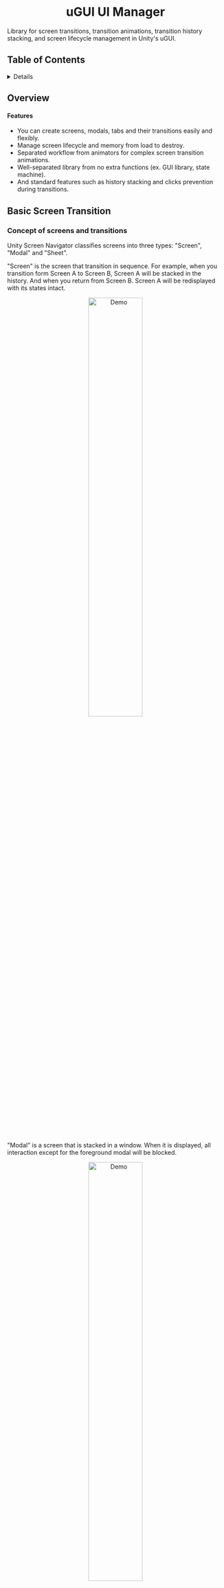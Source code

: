 <h1 align="center">uGUI UI Manager</h1>

Library for screen transitions, transition animations, transition history stacking, and screen lifecycle management in Unity's uGUI.

[//]: # (<p align="center">)

[//]: # (  <img width="80%" src="https://user-images.githubusercontent.com/47441314/137313323-b2f24a0c-1ee3-4df0-a175-05fba32d9af3.gif" alt="Demo">)

[//]: # (</p>)

## Table of Contents
<details>
<summary>Details</summary>

- [Overview](#overview)
     - [Features](#features)
- [Basic Screen Transition](#basic-screen-transition)
     - [Concept of screens and transition](#concept-of-screens-and-transitions)
     - [Create screen and transition](#create-screen-and-transition)
     - [Create modal and transition](#create-modal-and-transition)
     - [Create sheet and transition](#create-sheet-and-transistion)
     - [How to wait for the transition](#how-to-wait-for-the-transition)
     - [Getting containers with static methods](#getting-containers-with-static-methods)
- [Screen Transition Animation](#screen-transition-animation)
     - [Setting common transition animations](#setting-common-transition-animations)
     - [Setting transition animation for each screen](#setting-transition-animation-for-each-screen)
     - [Change transition animation according to partner screen](#change-transition-animation-according-to-partner-screen)
     - [Create simple transition animation and drawing order](#screen-transition-animation-and-drawing-order)
     - [Create simple transition animations easily](#create-simple-transition-animations-easily)
     - [Create animation with Timeline](#create-animation-with-timeline)
- [Lifecycle Events](#lifecycle-events)
     - [Lifecycle events of the screen](#lifecycle-events-of-the-screen)
     - [Lifecycle events of the modal](#lifecycle-events-of-the-modal)
     - [Lifecycle events of the sheet](#lifecycle-events-of-the-sheet)
</details>

## Overview

#### Features
* You can create screens, modals, tabs and their transitions easily and flexibly.
* Manage screen lifecycle and memory from load to destroy.
* Separated workflow from animators for complex screen transition animations.
* Well-separated library from no extra functions (ex. GUI library, state machine).
* And standard features such as history stacking and clicks prevention during transitions.

## Basic Screen Transition

### Concept of screens and transitions
Unity Screen Navigator classifies screens into three types: "Screen", "Modal" and "Sheet".

"Screen" is the screen that transition in sequence. For example, when you transition form Screen A to Screen B, Screen A will be stacked in the history. And when you return from Screen B. Screen A will be redisplayed with its states intact.

<p align="center">
  <img width="50%" src="https://user-images.githubusercontent.com/47441314/136680850-2aca1977-02c2-4730-a0d8-603934f71c80.gif" alt="Demo">
</p>

"Modal" is a screen that is stacked in a window. When it is displayed, all interaction except for the foreground modal will be blocked.

<p align="center">
  <img width="50%" src="https://user-images.githubusercontent.com/47441314/136698982-21ff5172-e38d-4d80-a976-a7ecc511c048.gif" alt="Demo">
</p>

And "Sheet" is used for tab-like GUI. History is not managed, and only one active screen is displayed.

<p align="center">
  <img width="50%" src="https://user-images.githubusercontent.com/47441314/136700074-2a4fa134-dc5d-4b72-90d8-f6b12c91fc0f.gif" alt="Demo">

These screens can be nested. And, the area of each screen can be freely specified (not necessarily the entire window).

</p>
<p align="center">
  <img width="50%" src="https://user-images.githubusercontent.com/47441314/137634860-ae202ce7-5d2d-48b1-a938-358381d16780.gif" alt="Demo">
</p>

### Create screen and transition
To create the screen transition, first attach the "Screen Container" component to and GameObject under the Canvas. The screens will be displayed to fit it, so adjust the size. Next, attach the `Screen` component to root GameObject under the Resources folder with an arbitrary name. And call `ScreenContainer.Push()` with the Resources path to display the screen.

```cs
ScreenContainer screenContainer;

var handle = screenContainer.Push("ExampleScreen", true);

// wait for the transition to finish
yield return handle;
```

Also, use `ScreenContainer.Pop()` to discard the active screen and display the previous screen.

```cs
ScreenContainer screenContainer;

// Pop the active screen
var handle = screenContainer.Pop(true);

// Wait for the transition to finish.
yield return handle;
```

### Create modal and transition
To create the modal transition, first attach the "Modal Container" component to an GameObject under the Canvas. In general, modals are desinged to cover ther entire window with their backdrop and block clicks. Therefore, the size of the GameObject should basically be set to match the window size. Next, attach `Modal` component to the root GameObject of the modal view. This root GameObject will be adjusted to fit the size of the ` Modal Container`. So if you want to create the modal with margins, create a child GameObject with a smaller size and create the content inside it.

<p align="center">
  <img width="70%" src="https://user-images.githubusercontent.com/47441314/136698661-e4e247b6-7938-4fb5-8f6f-f2897f42eebe.png" alt="Demo">
</p>

Place this GameObject under the Resources folder with an arbitrary name. And call `ModalContainer.Push()` with the Resources path to display the screen.

```cs
ModalContainer modalContainer;

var handle = modalContainer.Push("Exmaple", true);

// Wait for the transition to finish.
yield return handle;
```

Also, use `ModalContainer.Pop()` to discard the active modal and display the previous modal.

```cs
ModalContainer modalContainer;

// Pop the active modal.
var handle = modalContainer.Pop(true);

// Wait for the transition to finish.
yield return handle;
```

#### Create Sheet and transistion
To create the sheet transition, first attach the "Sheet Container" component to an GameObject under the Canvas. The sheets will be displayed to fit it, so adjust the size. Next, attach `Sheet` component to the root GameObject of the sheet view. Place this GameObject under the Resources folder with and arbittrary name. Call `SheetContainer.Register()` with their Resources path to create the sheet. After it is created, you can change the active sheet by calling `SheetContainer.Show()`.

```cs
SheetContainer sheetContainer;

// Instantiate the sheet named "ExampleSheet"
var registerHandle = sheetContainer.Register("ExampleSheet");
yield return registerHandle;

// Show the sheet named "ExampleSheet"
var showHandle = sheetContainer.Show("ExampleSheet", false);
yield return showHandle;
```

Note that when multiple sheets with same resource keys are instantiated by the `Register()` method, the identity of the sheet instance cannot guaranteed by the resource key. In such case, use the sheet ID instead of the resource key, as shown below.

```cs
SheetContainer sheetContainer;

// Instantiate the sheet named "ExampleSheet" and get the sheet id.
var sheetId = 0;
var registerHandle = sheetContainer.Register("ExampleSheet", x =>
{
    sheetId = x.sheetId;
});
yield return registerHandle;

// Show the sheet with sheetId.
var showHandle = sheetContainer.Show(sheetId, false);
yield return showHandle;
```

Also, to hide the active sheet instead of switching it, use the `Hide()` method.

```cs
SheetContainer sheetContainer;

// Hide the active sheet.
var handle = sheetContainer.Hide(true);

// Wait for the transition to finish.
yield return handle;
```

#### How to wait for the transition
Each method for transition returns `AsyncProcessHandle` as the return value. Using this object you can wait for the transition process to finish. You can use coroutines, asynchronous methods, and callbacks to do this. to wait in a coroutine, use ` yield return` as shown below.

```cs
yield return screenContainer.Push("ExampleScreen", true);
```

To wait in an asynchronous method, use await as follow.

```cs
await screenContainer.Push("ExampleScreen", true);
```

#### Getting containers with static methods

Each container (`ScreenContainer` / `ModalContainer` / `SheetContainer`) has static methods to get the instance. Using `Container.Of()` as follow, you can get the container that is attached to the nearest parent form the given Transform or RectTransform.

```cs
var screenContainer = ScreenContainer.Of(transform);

var modalContainer = ModalContainer.Of(transform);

var sheetContainer = SheetContainer.Of(transform);
```

Also, you can set the `Name` property in the container's Inspector to get the container by its name. In this case, use the `Container.Find()` method as follow.

```cs
var screenContainer = ScreenContainer.Find("SomeScreenContainer");

var modalContainer = ModalContainer.Find("SomeModalContainer");

var sheetContainer = SheetContaiern.Find("SomeSheetContainer");
```

## Screen Transition Animation

#### Setting common transition animations
In default, a standard transition animation is set for reach screen type. You can create a class derived from `TransitionAnimationObject` to create custom transition animation. This class has a property and methods to define the animation behavior.

```cs
// Duration (Second).
public abstract float Duration {get;}

// Initialize.
public abstract void Setup();

// Define the state at this time.
public abstract void SetTime();
```

Refer to [SimpleTransitionAnimationObject]() for the practical implementation.

Then instantiate this ScriptableObject, and assign it to `UnityScreenNavigatorSettings`. You can create `UnityScreenNavigatorSettings` from `Assets > Create > Screen Navigator Settings`.

<p align="center">
    <img width="60%" src="https://user-images.githubusercontent.com/47441314/137321487-e2267184-6eba-46a7-9f4e-468176822408.png">
</p>

#### Setting transition animation for each screen
You can also set up different animation for each screen. Each Screen, Modal, and Sheet component has the `AnimationContainer` property. You can set the transition animation to it.

<p align ="center">
    <img width="60%" src="https://user-images.githubusercontent.com/47441314/137632127-2e224b47-3ef1-4fdd-a64a-986b38d5ea6a.png">
</p>

You can change the transition animation of this screen by setting the `Asset Type` to `Scriptable Object` and assigning the `TransitionAnimationObject` described in the previous section to `Animation Object`. Also, you can use MonoBehaviour instead of the ScriptableObject. In this case, first create a class that extends `TransitionAnimationBehaviour`.

Refer to [SimpleTransitionAnimationBehaviour]() for practical implementation.
Then, attach this component and set the `Asset Type` to `MonoBehaviour` and assign the reference to `Animation Behaviour`.

#### Change transition animation according to partner screen
For example, when screen A enters and screen B exits, screen B is called the "Partner Screen" of screen A. If you enter the name of the partner sreen in the property as shown below, the transition animation will be applied only when this name matches the partner screen name.

 <p align="center">
    <img width="60%" src="https://user-images.githubusercontent.com/47441314/137632918-9d777817-d2dc-43c9-bd7e-c6a1713a5f26.png">
 </p>

 In default, the prefab name is used as the screen name. If you want to name it explicitly, uncheck `Use Prefab Name as Identifier` and enter a name in the `Identifier` property.

<p align="center">
    <img width="60%" src="https://user-images.githubusercontent.com/47441314/137632986-f5727a42-4c27-48aa-930d-e7b0673b978f.png">
</p>

In addition, regular expressions can be used for the `Partner Screen Identifier Regex`. And if multiple animations are set, they will be evaluated in order from top.

#### Screen transition animation and drawing order

In the transition animation of a screen with a partner screen, the drawing order can be important. For example, an animation where the screen covers the partner screen. If you want to control the drawing order, use the `Rendering Order` property.

<p align="center">
    <img width="60%" src="https://user-images.githubusercontent.com/47441314/137633021-4e864c77-baa0-4d42-a8e7-b0183f7302f5.png">
</p>

During the screen transtion, the screen is drawn in the order of decreasing this value. Note that modals do not have a `Rendering Order` property, since the newest one is always displayed in front.

#### Create simple transition animations easily
You can use `SimpleTransitionAnimationObject` as a transition animation implementation. This can be created from `Asset > Create Screen Navigator > Simple Transition Animation`. Then, a ScriptableObject as shown below will be generated, and you can set up the animation from the inspector.

<p align="center">
    <img width="60%" src="https://user-images.githubusercontent.com/47441314/137326944-112e0254-cd27-4d49-a32b-9c436b9537e4.png">
</p>

You can also use `SimpleTransitionAnimationBehaviour` as a MonoBehaviour implementation of this. This is used by attaching directly to a GameObject.

<p align="center">
  <img width="60%" src="https://user-images.githubusercontent.com/47441314/137326555-90cdce8d-98da-4a00-99cc-5a65c1086760.png">
</p>

|Property Name|Description|
|-|-|
|Delay|Delay time before the animation starts (seconds).|
|Duration|Animation duration (seconds).|
|Ease Type|Type of the easing functions.|
|Before Alignment|Relative position from the container before transition.|
|Before Scale|Scale before transition.|
|Before Alpha|Transparency before transition.|
|After Alignment|Relative position from the container after transition.|
|After Scale|Scale after transition.|
|After Alpha|Transparency after transition.|

#### Create animation with Timeline
You can use Timeline to create transition animation.
It is recommended to use Timeline for complex transitin animation.

<p align="center">
  <img width="60%" src="https://user-images.githubusercontent.com/47441314/137634258-135b454e-04b5-49e8-a87a-bfb6ede03f49.gif">
</p>

To implement this, first attach the `Timeline Transition Animation Behaviour` to a GameObject. And assign `Playable Director` and `Timeline Asset` to properties.

<p align="center">
  <img width="60%" src="https://user-images.githubusercontent.com/47441314/137633599-dd8b204e-e6ec-46bf-b93c-ee54b4ac3d59.png">
</p>

`Play On Awake` property of `Playable Director` need to be unchecked.

<p align="center">
  <img width="60%" src="https://user-images.githubusercontent.com/47441314/137633492-4d837177-a381-486f-8942-df26e522da91.png">
</p>

Finally, assign this `Timeline Transition Animation Behaviour` to the `Animation Container`.

<p align="center">
  <img width="60%" src="https://user-images.githubusercontent.com/47441314/137633821-1fa1a8d6-ca41-49ca-aacf-dcf7f744c0b1.png">
</p>

## Lifecycle Events

#### Lifecycle events of the screen 
By overriding following methods in the class derived from the `Screen` class, you can write the processs associated with the lifecycle of the screen.

```cs

public class SomeScreen : Screen
{
    // Called just after this screen is loaded.
    public override IEnumerator Initialize() { yield break; }
    // Called just before this screen is released.
    public override IEnumerator Cleanup() { yield break; }
    // Called just before this screen is displayed by the Push transition.
    public override IEnumerator WillPushEnter() { yield break; }
    // Called just after this screen is displayed by the Push transition.
    public override void DidPushEnter() { }
    // Called just before this screen is hidden by the Push transition.
    public override IEnumerator WillPushExit() { yield break; }
    // Called just after this screen is hidden by the Push transition.
    public override void DidPushExit() { }
    // Called just before this screen is displayed by the Pop transition.
    public override IEnumerator WillPopEnter() { yield break; }
    // Called just after this screen is displayed by the Pop transition.
    public override void DidPopEnter() { }
    // Called just before this screen is hidden by the Pop transition.
    public override IEnumerator WillPopExit() { yield break; }
    // Called just after this screen is hidden by the Pop transition.
    public override void DidPopExit() { }
}

```

You can also register lifecycle events externally by `Screen.AddLifeCycleEvents()` as below.

```cs

// IScreenLifecycleEvent is the interface that has lifecycle events described above.
// You can specify the execution priority with the second argument.
//  Less than 0: executed before Screen lifecycle event.
//  Greater than 0: executed after Screen lifecycle event.
IScreenLifecycleEvent lifecycleEventImpl;
Screen screen;
screen.AddLifecycleEvent(lifecycleEventImpl, -1);

// It is also possible to register only some lifecycle events as follows.
IEnumerator OnWillPushEnter()
{
    // Some code.
    yield break;
}
screen.AddLifecycleEvent(onWillPushEnter: OnWillPushEnter);

```

And you can also hook transition events from the container by passing object that implements `IScreenContainerCallbackReceiver` to `ScreenContainer.AddCallbackReceiver()`.

```cs

public interface IScreenContainerCallbackReceiver
{
    // Called just before the Push transition is executed.
    void BeforePush(Screen enterScreen, Screen exitScreen);
    // Called just after the Push transition is executed.
    void AfterPush(Screen enterScreen, Screen exitScreen);
    // Called just before the Pop transition is executed.
    void BeforePop(Screen enterScreen, Screen exitScreen);
    // Called just after the Pop transition is executed.
    void AfterPop(Screen enterScreen, Screen exitScreen);
}

```

#### Lifecycle events of the modal
By overriding following methods in the class derived from the `Modal` class, you can write the processes associated with the lifecycle of the modal.

```cs

public class SomeModal : Modal
{
    // Called just after this modal is loaded.
    public override IEnumerator Initialize() { yield break; }
    // Called just before this modal is released.
    public override IEnumerator Cleanup() { yield break; }
    // Called just before this model is displayed by the Push transition.
    public override IEnumerator WillPushEnter() { yield break; }
    // Called just after this modal is displayed by the Push transition.
    public override void DidPushEnter() { }
    // Called just before this modal is hidden by the Push transition.
    public override IEnumerator WillPushExit() { yield break; }
    // Called just after this modal is hidden by the Push transition.
    public override void DidPushExit() { }
    // Called just before this modal is displayed by the Pop transition.
    public override IEnumerator WillPopEnter() { yield break; }
    // Called just after this modal is displayed by the Pop transition.
    public override void DidPopEnter() { }
    // Called just before this modal is hidden by the Pop transition.
    public override IEnumerator WillPopExit() { yield break; }
    // Called just after this modal is hidden by the Pop transition.
    public override void DidPopExit() { }
}

```

You can also register lifecycle events externally by `Modal.AddLifecycleEvents()` as below.

```cs

// IModalLifecycleEvent is the interface that has lifecycle events described above.
// You can specify the execution priority with the second argument.
//  Less than 0: executed before Modal lifecycle event.
//  Greater than 0: executed after Modal lifecycle event.
IModalLifecycleEvent lifecycleEventImpl;
Modal modal;
Modal.AddLifecycleEvent(lifecycleEventImpl, -1);

// It is also possible to register only some lifecycle events as follows.
IEnumerator OnWillPushEnter()
{
    // Some code.
    yield break;
}
modal.AddLifecycleEvent(onWillPushEnter: OnWillPushEnter);

```

And you can also hook transition events from the container by passing object that implements `IModalContainerCallbackReceiver` to `ModalContainer.AddCallbackReceiver()`.

```cs

public interface IModalContainerCallbackReceiver
{
    // Called just before the Push transition is executed.
    void BeforePush(Modal enterModal, Modal exitModal);
    // Called just after the Push transition is executed.
    void AfterPush(Modal enterModal, Modal exitModal);
    // Called just before the Pop transition is executed.
    void BeforePop(Modal enterModal, Modal exitModal);
    // Called just after the Pop transition is executed.
    void AfterPop(Modal enterModal, Modal exitModal);
}

```

#### Lifecycle events of the sheet
By overriding following methods in the class derived from the `Sheet` class, you can write the processes associated with the lifecycle of the sheet.

```cs

public class SomeSheet : Sheet
{
    // Called just after this sheet is loaded.
    public override IEnumerator Initialize() { yield break; }
    // Called just before this sheet is released.
    public override IEnumerator Cleanup() { yield break; }
    // Called just before this sheet is displayed.
    public override IEnumerator WillEnter() { yield break; }
    // Called just after this sheet is displayed.
    public override void DidEnter() { }
    // Called just before this sheet is hidden.
    public override IEnumerator WillExit() { yield break; }
    // Called just after this sheet is hidden.
    public override void DidExit() { }
}

```

You can also register lifecycle events externally by `Sheet.AddLifecycleEvents()` as below.

```cs

// ISheetLifecycleEvent is the interface that has lifecycle events described above.
// You can specify the execution priority with the second argument.
//  Less than 0: executed before Sheet lifecycle event.
//  Greater than 0: executed after Sheet lifecycle event.
ISheetLifecycleEvent lifecycleEventImpl;
Sheet sheet;
Sheet.AddLifecycleEvent(lifecycleEventImpl, -1);

// It is also possible to register only some lifecycle events as follows.
IEnumerator OnWillEnter()
{
    // Some code.
    yield break;
}
sheet.AddLifecycleEvent(onWillEnter: OnWillEnter);

```

And you can also hook transition events from the container by passing object that implements `ISheetContainerCallbackReceiver` to `SheetContainer.AddCallbackReceiver()`.

```cs

public interface ISheetContainerCallbackReceiver
{
    // Called just before the Show transition is executed.
    void BeforeShow(Sheet enterSheet, Sheet exitSheet);
    // Called just after the Show transition is executed.
    void AfterShow(Sheet enterSheet, Sheet exitSheet);
    // Called just before the Hide transition is executed.
    void BeforeHide(Sheet exitSheet);
    // Called just after the Hide transition is executed.
    void AfterHide(Sheet exitSheet);
}

```